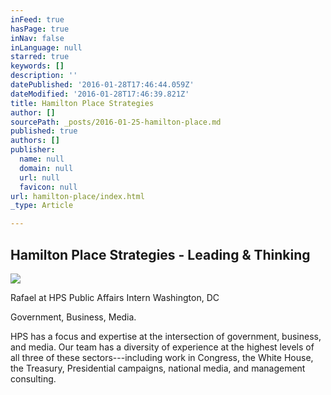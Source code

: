 ```yaml
---
inFeed: true
hasPage: true
inNav: false
inLanguage: null
starred: true
keywords: []
description: ''
datePublished: '2016-01-28T17:46:44.059Z'
dateModified: '2016-01-28T17:46:39.821Z'
title: Hamilton Place Strategies
author: []
sourcePath: _posts/2016-01-25-hamilton-place.md
published: true
authors: []
publisher:
  name: null
  domain: null
  url: null
  favicon: null
url: hamilton-place/index.html
_type: Article

---
```

## Hamilton Place Strategies - Leading & Thinking
![](https://s3-us-west-2.amazonaws.com/the-grid-img/p/668d2cbe96a2d043dc64e2241395ca7660738b73.png)

Rafael at HPS Public Affairs Intern Washington, DC 

Government, Business, Media.

HPS has a focus and expertise at the intersection of government, business, and media. Our team has a diversity of experience at the highest levels of all three of these sectors---including work in Congress, the White House, the Treasury, Presidential campaigns, national media, and management consulting.